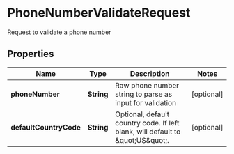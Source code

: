

# PhoneNumberValidateRequest

Request to validate a phone number
## Properties

Name | Type | Description | Notes
------------ | ------------- | ------------- | -------------
**phoneNumber** | **String** | Raw phone number string to parse as input for validation |  [optional]
**defaultCountryCode** | **String** | Optional, default country code.  If left blank, will default to \&quot;US\&quot;. |  [optional]



